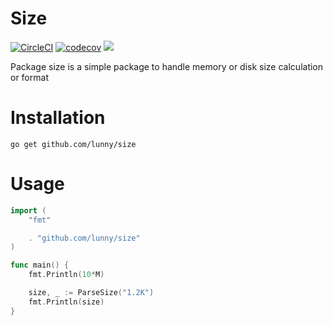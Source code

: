 Size
=======================

[![CircleCI](https://circleci.com/gh/lunny/size.svg?style=shield)](https://circleci.com/gh/lunny/size)  [![codecov](https://codecov.io/gh/lunny/size/branch/master/graph/badge.svg)](https://codecov.io/gh/lunny/size)
[![](https://goreportcard.com/badge/github.com/lunny/size)](https://goreportcard.com/report/github.com/lunny/size)

Package size is a simple package to handle memory or disk size calculation or format

# Installation

```
go get github.com/lunny/size
```

# Usage

```Go
import (
    "fmt"

    . "github.com/lunny/size"
)

func main() {
    fmt.Println(10*M)

    size, _ := ParseSize("1.2K")
    fmt.Println(size)
}
```